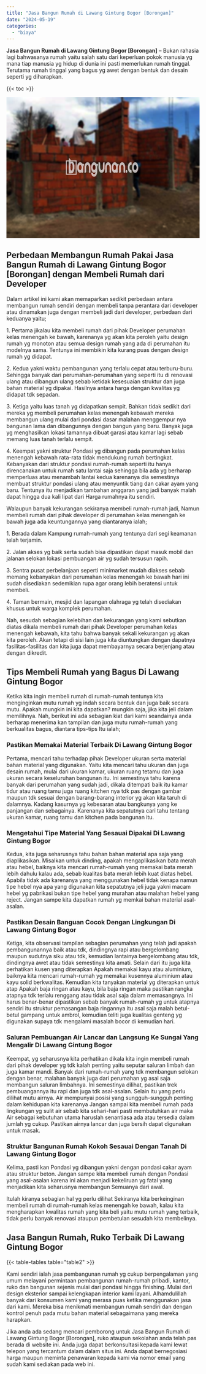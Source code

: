 ```yaml
---
title: "Jasa Bangun Rumah di Lawang Gintung Bogor [Borongan]"
date: "2024-05-19"
categories: 
  - "biaya"
---
```


**Jasa Bangun Rumah di Lawang Gintung Bogor \[Borongan\]** – Bukan rahasia lagi bahwasanya rumah yaitu salah satu dari keperluan pokok manusia yg mana tiap manusia yg hidup di dunia ini pasti memerlukan rumah tinggal. Terutama rumah tinggal yang bagus yg awet dengan bentuk dan desain seperti yg diharapkan.

{{< toc >}}

![Jasa Bangun Rumah di Lawang Gintung Bogor [Borongan]](/images/borong-bangunan-21.png)

## Perbedaan Membangun Rumah Pakai Jasa Bangun Rumah di Lawang Gintung Bogor \[Borongan\] dengan Membeli Rumah dari Developer

Dalam artikel ini kami akan memaparkan sedikit perbedaan antara membangun rumah sendiri dengan membeli tanpa perantara dari developer atau dinamakan juga dengan membeli jadi dari developer, perbedaan dari keduanya yaitu;

1\. Pertama jikalau kita membeli rumah dari pihak Developer perumahan kelas menengah ke bawah, karenanya yg akan kita peroleh yaitu design rumah yg monoton atau semua design rumah yang ada di perumahan itu modelnya sama. Tentunya ini membikin kita kurang puas dengan design rumah yg didapat.

2\. Kedua yakni waktu pembangunan yang terlalu cepat atau terburu-buru. Sehingga banyak dari perumahan-perumahan yang seperti itu di renovasi ulang atau dibangun ulang sebab ketidak kesesuaian struktur dan juga bahan material yg dipakai. Hasilnya antara harga dengan kwalitas yg didapat tdk sepadan.

3\. Ketiga yaitu luas tanah yg didapatkan sempit. Bahkan tidak sedikit dari mereka yg membeli perumahan kelas menengah kebawah mereka membangun ulang mulai dari pondasi dasar malahan menggempur nya bangunan lama dan dibangunnya dengan bangun yang baru. Banyak juga yg menghasilkan lokasi tamannya dibuat garasi atau kamar lagi sebab memang luas tanah terlalu sempit.

4\. Keempat yakni struktur Pondasi yg dibangun pada perumahan kelas menengah kebawah rata-rata tidak mendukung rumah bertingkat. Kebanyakan dari struktur pondasi rumah-rumah seperti itu hanya direncanakan untuk rumah satu lantai saja sehingga bila ada yg berharap memperluas atau menambah lantai kedua karenanya dia semestinya membuat struktur pondasi ulang atau menyuntik tiang dan cakar ayam yang baru. Tentunya itu menjadikan tambahan anggaran yang jadi banyak malah dapat hingga dua kali lipat dari Harga rumahnya itu sendiri.

Walaupun banyak kekurangan sekiranya membeli rumah-rumah jadi, Namun membeli rumah dari pihak developer di perumahan kelas menengah ke bawah juga ada keuntungannya yang diantaranya ialah;

1\. Berada dalam Kampung rumah-rumah yang tentunya dari segi keamanan telah terjamin.

2\. Jalan akses yg baik serta sudah bisa dipastikan dapat masuk mobil dan jalanan selokan lokasi pembuangan air yg sudah tersusun rapih.

3\. Sentra pusat perbelanjaan seperti minimarket mudah diakses sebab memang kebanyakan dari perumahan kelas menengah ke bawah hari ini sudah disediakan sedemikian rupa agar orang lebih beratensi untuk membeli.

4\. Taman bermain, mesjid dan lapangan olahraga yg telah disediakan khusus untuk warga komplek perumahan.

Nah, sesudah sebagian kelebihan dan kekurangan yang kami sebutkan diatas dikala membeli rumah dari pihak Developer perumahan kelas menengah kebawah, kita tahu bahwa banyak sekali kekurangan yg akan kita peroleh. Akan tetapi di sisi lain juga kita diuntungkan dengan dapatnya fasilitas-fasilitas dan kita juga dapat membayarnya secara berjenjang atau dengan dikredit.

## Tips Membeli Rumah yang Bagus Di Lawang Gintung Bogor

Ketika kita ingin membeli rumah di rumah-rumah tentunya kita menginginkan mutu rumah yg indah secara bentuk dan juga baik secara mutu. Apakah mungkin ini kita dapatkan? mungkin saja, jika kita jeli dalam memilihnya. Nah, berikut ini ada sebagian kiat dari kami seandainya anda berharap menerima kan tampilan dan juga mutu rumah-rumah yang berkualitas bagus, diantara tips-tips Itu ialah;

### Pastikan Memakai Material Terbaik Di Lawang Gintung Bogor

Pertama, mencari tahu terhadap pihak Developer ukuran serta material bahan material yang digunakan. Yaitu kita mencari tahu ukuran dan juga desain rumah, mulai dari ukuran kamar, ukuran ruang tetamu dan juga ukuran secara keseluruhan bangunan itu. Ini semestinya tahu karena banyak dari perumahan yang sudah jadi, dikala ditempati baik itu kamar tidur atau ruang tamu juga ruang kitchen nya tdk pas dengan gambar maupun tdk sesuai dengan barang-barang interior yg akan kita taruh di dalamnya. Kadang kasurnya yg kebesaran atau bangkunya yang ke panjangan dan sebagainya. Karenanya kita sepatutnya cari tahu tentang ukuran kamar, ruang tamu dan kitchen pada bangunan itu.

### Mengetahui Tipe Material Yang Sesauai Dipakai Di Lawang Gintung Bogor

Kedua, kita juga seharusnya tahu bahan bahan material apa saja yang diaplikasikan. Misalkan untuk dinding, apakah mengaplikasikan bata merah atau hebel, baiknya kita mencari rumah-rumah yang memakai bata merah lebih dahulu kalau ada, sebab kualitas bata merah lebih kuat diatas hebel. Apabila tidak ada karenanya yang menggunakan hebel tidak kenapa namun tipe hebel nya apa yang digunakan kita sepatutnya jeli juga yakni macam hebel yg pabrikasi bukan tipe hebel yang murahan atau malahan hebel yang reject. Jangan sampe kita dapatkan rumah yg memkai bahan material asal-asalan.

### Pastikan Desain Banguan Cocok Dengan Lingkungan Di Lawang Gintung Bogor

Ketiga, kita observasi tampilan sebagian perumahan yang telah jadi apakah pembangunannya baik atau tdk, dindingnya rapi atau bergelombang maupun sudutnya siku atau tdk, kemudian lantainya bergelombang atau tdk, dindingnya awet atau tidak semestinya kita amati. Selain dari itu juga kita perhatikan kusen yang diterapkan Apakah memakai kayu atau aluminium, baiknya kita mencari rumah-rumah yg memakai kusennya aluminium atau kayu solid berkwalitas. Kemudian kita tanyakan material yg diterapkan untuk atap Apakah baja ringan atau kayu, bila baja ringan maka pastikan rangka atapnya tdk terlalu renggang atau tidak asal saja dalam memasangnya. Ini harus benar-benar dipastikan sebab banyak rumah-rumah yg untuk atapnya sendiri itu struktur pemasangan baja ringannya itu asal saja malah betul-betul gampang untuk ambrol, kemudian teliti juga kualitas genteng yg digunakan supaya tdk mengalami masalah bocor di kemudian hari.

### Saluran Pembuangan Air Lancar dan Langsung Ke Sungai Yang Mengalir Di Lawang Gintung Bogor

Keempat, yg seharusnya kita perhatikan dikala kita ingin membeli rumah dari pihak developer yg tdk kalah penting yaitu seputar saluran limbah dan juga kamar mandi. Banyak dari rumah-rumah yang tdk membangun selokan dengan benar, malahan banyak juga dari perumahan yg asal saja membangun saluran limbahnya. Ini semestinya dilihat, pastikan trek pembuangannya itu rapi dan juga tdk asal-asalan. Selain itu yang perlu dilihat mutu airnya. Air mempunyai posisi yang sungguh-sungguh penting dalam kehidupan kita karenanya Jangan sampai kita membeli rumah pada lingkungan yg sulit air sebab kita sehari-hari pasti membutuhkan air maka Air sebagai kebutuhan utama haruslah senantiasa ada atau tersedia dalam jumlah yg cukup. Pastikan airnya lancar dan juga bersih dapat digunakan untuk masak.

### Struktur Bangunan Rumah Kokoh Sesauai Dengan Tanah Di Lawang Gintung Bogor

Kelima, pasti kan Pondasi yg dibangun yakni dengan pondasi cakar ayam atau struktur beton. Jangan sampe kita membeli rumah dengan Pondasi yang asal-asalan karena ini akan menjadi kekeliruan yg fatal yang menjadikan kita seharusnya membangun Semuanya dari awal.

Itulah kiranya sebagian hal yg perlu dilihat Sekiranya kita berkeinginan membeli rumah di rumah-rumah kelas menengah ke bawah, kalau kita mengharapkan kwalitas rumah yang kita beli yaitu mutu rumah yang terbaik, tidak perlu banyak renovasi ataupun pembetulan sesudah kita membelinya.

## Jasa Bangun Rumah, Ruko Terbaik Di Lawang Gintung Bogor

{{< table-tables table="table2" >}}

Kami sendiri ialah jasa pembangunan rumah yg cukup berpengalaman yang umum melayani permintaan pembangunan rumah-rumah pribadi, kantor, ruko dan bangunan sejenis mulai dari pondasi hingga finishing. Mulai dari design eksterior sampai kelengkapan interior kami layani. Alhamdulillah banyak dari konsumen kami yang merasa puas ketika menggunakan jasa dari kami. Mereka bisa menikmati membangun rumah sendiri dan dengan kontrol penuh pada mutu bahan material sebagaimana yang mereka harapkan.

Jika anda ada sedang mencari pemborong untuk Jasa Bangun Rumah di Lawang Gintung Bogor \[Borongan\], ruko ataupun sekolahan anda telah pas berada di website ini. Anda juga dapat berkonsultasi kepada kami lewat telepon yang tercantum dalam dalam situs ini. Anda dapat bernegosiasi harga maupun meminta penawaran kepada kami via nomor email yang sudah kami sediakan pada web ini.
